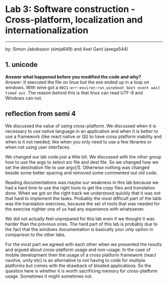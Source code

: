 # Lab 3: Software construction - Cross-platform, localization and internationalization
---
by: Simon Jakobsson (simja649) and Axel Gard (axega544)

## 1. unicode
**Answer what happened before you modified the code and why?** \
Answer: It executed the file on linux but the exe ended up in a loop on windows.
With wine got a `0021:err:environ:run_wineboot boot event wait timed out`.
The reason behind this is that linux can read UTF-8 and Windows can not.


## reflection from semi 4
We discussed the value of using cross-platform. We discussed when it is necessary
to use native language in an application and when it is better to use a framework
(like react native or Qt) to have cross platform viability and when is it not needed,
like when you only need to use a few libraries or when not using user interfaces.

We changed our lab code just a little bit. We discussed with the other group how to use
the args to select src file and dest file. So we changed how we set the destination file
to use argv[1]. Otherwise nothing was changed beside some better spacing and removed
some commented out old code.

Reading documentations was maybe our weakness in this lab because we had a hard time to
use the right tools to get the copy files and translation done. When we got on the right
track we understood quickly that it was not that hard to implement the tasks.
Probably the most difficult part of the labb was the translation exercises,
because the set of tools that was needed for the exercise nighter one of us had
any experience with whatsoever.

We did not actually feel unprepared for this lab even if we thought it was harder
than the previous ones. The hard part of this lab is probably due to the fact that
the windows documentation is basically your only option in comparison to the other labs.  

For the most part we agreed with each other when we presented the results and argued
about cross-platform usage and non-usage. In the case of mobile development then the
usage of a cross platform framework (react navitve, unity etc) is an alternative to
not having to code for multiple platforms but comes with the drawback of bloated
applications. So the question here is whether it is worth sacrificing memory for
cross-platform usage. Sometimes it might sometimes not.
